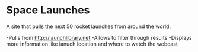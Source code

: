 # Space Launches
A site that pulls the next 50 rocket launches from around the world.

-Pulls from http://launchlibrary.net
-Allows to filter through results
-Displays more information like lanuch location and where to watch the webcast
